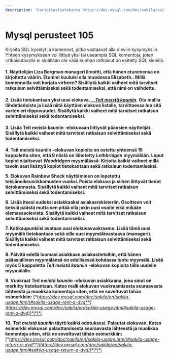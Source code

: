 ```yaml
---
description: 'Harjoitustietokanta https://dev.mysql.com/doc/sakila/en/'
---
```


# Mysql perusteet 105

Kirjoita SQL kyselyt ja komennot, jotka vastaavat alla oleviin kysymyksiin. Yhteen kysymykseen voi liittyä yksi tai useampia SQL komentoja, joten ratkaisutavalla ei sinällään ole väliä kunhan ratkaisut on esitelty SQL kielellä.

#### 1. Näyttelijän Liza Bergman manageri ilmoitti, että hänen etunimensä on kirjoitettu väärin. Etunimi kuuluisi olla muodossa Elizabeth.. Millä komennoilla voit korjata virheen? Sisällytä kaikki vaiheet mitä tarvitset ratkaisun selvittämiseksi sekä todentamiseksi, että nimi on vaihdettu.

#### 2. Lisää tietokantaan yksi uusi elokuva, __[_Teit meistä kauniin_](https://fi.wikipedia.org/wiki/Teit_meist%C3%A4_kauniin_%28elokuva%29)_._ Ota mallia lähdetiedoista ja lisää niitä käyttäen elokuva listalle, tarvittaessa luo sitä varten eri riippuvuudet. Sisällytä kaikki vaiheet mitä tarvitset ratkaisun selvittämiseksi sekä todentamiseksi.

#### 3. Lisää Teit meistä kauniin -elokuvaan liittyvät pääosien näyttelijät. Sisällytä kaikki vaiheet mitä tarvitset ratkaisun selvittämiseksi sekä todentamiseksi.

**4. Teit meistä kauniin -elokuvan kopioita on ostettu yhteensä 15 kappaletta siten, että 9 niistä on lähetetty**  _**Lethbridgen**_ **myymälään. Loput kopiot sijaitsevat** _**Woodridgen**_ **myymälässä. Kirjoita kaikki vaiheet millä tavoin saat lisättyä kopiot tietokantaan sekä ratkaisun todentamiseksi.** 

**5. Elokuvan Rainbow Shock näyttäminen on lopetettu tekijänoikeusrikkomusten vuoksi. Poista elokuva ja siihen liittyvät tiedot tietokannasta. Sisällytä kaikki vaiheet mitä tarvitset ratkaisun selvittämiseksi sekä todentamiseksi.**

**6. Lisää itsesi uudeksi asiakkaaksi asiakasrekisteriin. Osoitteen voit keksiä päästä mutta sen pitää olla jokin uusi osoite eikä mikään olemassaolevista. Sisällytä kaikki vaiheet mitä tarvitset ratkaisun selvittämiseksi sekä todentamiseksi.**

**7. Kotikaupunkiisi avataan uusi elokuvavuokraamo. Lisää tämä uusi myymälä tietokantaan sekä sille uusi myymälävastaava \(manageri\). Sisällytä kaikki vaiheet mitä tarvitset ratkaisun selvittämiseksi sekä todentamiseksi.**

**8. Päivitä edellä luomasi asiakkaan asiakastietoihin, että hänen pääasiallinen myymälänsä on edellisessä kohdassa luotu myymälä. Lisää myös 5 kappaletta** _**Teit meistä kauniin**_ **-elokuvan kopioita tälle uudelle myymälälle.**

**9. Vuokraat** _**Teit meistä kauniin**_ **-elokuvan asiakkaana, jona sinut on merkitty tietokantaan. Katso malli elokuvan vuokraamisesta seuraavasta lähteestä ja muokkaa komentoja siten, että ne soveltuvat tähän esimerkkiin:** [**https://dev.mysql.com/doc/sakila/en/sakila-usage.html\#sakila-usage-rent-a-dvd**](https://dev.mysql.com/doc/sakila/en/sakila-usage.html#sakila-usage-rent-a-dvd)\*\*\*\*

**10.** _**Teit meistä kauniin**_ **täytti kaikki odotuksesi. Palautat elokuvan. Katso esimerkki elokuvan palauttamisesta seuraavasta lähteestä ja muokkaa komentoja siten, että ne soveltuvat tähän esimerkkiin:** [**https://dev.mysql.com/doc/sakila/en/sakila-usage.html\#sakila-usage-return-a-dvd**](https://dev.mysql.com/doc/sakila/en/sakila-usage.html#sakila-usage-return-a-dvd)\*\*\*\*

